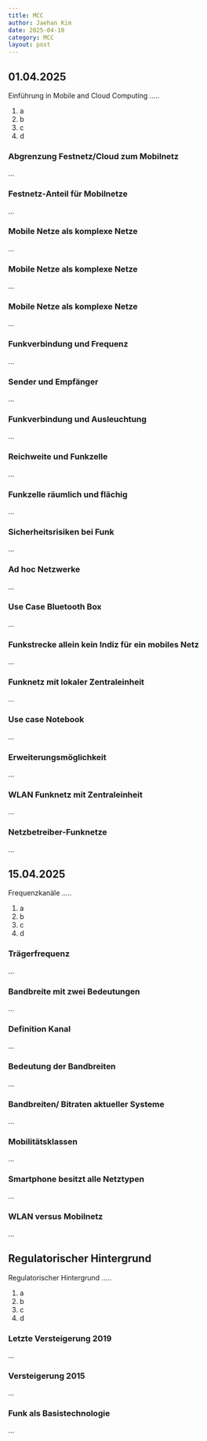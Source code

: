 ```yaml
---
title: MCC
author: Jaehan Kim
date: 2025-04-10
category: MCC
layout: post
---
```


01.04.2025
-------------
Einführung in Mobile and Cloud Computing .....

1. a
2. b
3. c
4. d

### Abgrenzung Festnetz/Cloud zum Mobilnetz

...

### Festnetz-Anteil für Mobilnetze

...

### Mobile Netze als komplexe Netze

...

### Mobile Netze als komplexe Netze

...

### Mobile Netze als komplexe Netze

...

### Funkverbindung und Frequenz

...

### Sender und Empfänger

...

### Funkverbindung und Ausleuchtung

...

### Reichweite und Funkzelle

...

### Funkzelle räumlich und flächig

...

### Sicherheitsrisiken bei Funk

...

### Ad hoc Netzwerke

...

### Use Case Bluetooth Box

...

### Funkstrecke allein kein Indiz für ein mobiles Netz

...

### Funknetz mit lokaler Zentraleinheit

...

### Use case Notebook

...

### Erweiterungsmöglichkeit

...

### WLAN Funknetz mit Zentraleinheit

...

### Netzbetreiber-Funknetze

...


15.04.2025
-------------

Frequenzkanäle .....

1. a
2. b
3. c
4. d

### Trägerfrequenz

...


### Bandbreite mit zwei Bedeutungen

...


### Definition Kanal

...


### Bedeutung der Bandbreiten

...


### Bandbreiten/ Bitraten aktueller Systeme

...


### Mobilitätsklassen

...


### Smartphone besitzt alle Netztypen

...


### WLAN versus Mobilnetz

...


Regulatorischer Hintergrund
-------------

Regulatorischer Hintergrund .....

1. a
2. b
3. c
4. d

### Letzte Versteigerung 2019

...


### Versteigerung 2015

...


### Funk als Basistechnologie

...


